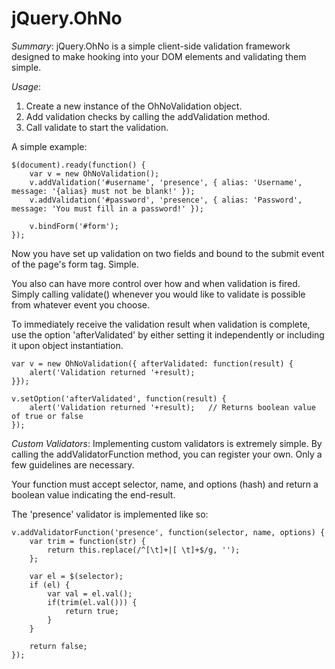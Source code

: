 jQuery.OhNo
===========

_Summary_: jQuery.OhNo is a simple client-side validation framework designed to make hooking into your DOM elements and validating them simple.

_Usage_:

1. Create a new instance of the OhNoValidation object.
2. Add validation checks by calling the addValidation method.
3. Call validate to start the validation.

A simple example:

	$(document).ready(function() {
		var v = new OhNoValidation();
		v.addValidation('#username', 'presence', { alias: 'Username', message: '{alias} must not be blank!' });
		v.addValidation('#password', 'presence', { alias: 'Password', message: 'You must fill in a password!' });

		v.bindForm('#form');
	});

Now you have set up validation on two fields and bound to the submit event of the page's form tag. Simple.

You also can have more control over how and when validation is fired. Simply calling validate() whenever you would like to validate is possible from whatever event you choose. 

To immediately receive the validation result when validation is complete, use the option 'afterValidated' by either setting it independently or including it upon object instantiation.

	var v = new OhNoValidation({ afterValidated: function(result) {
		alert('Validation returned '+result);
	}});

	v.setOption('afterValidated', function(result) {
		alert('Validation returned '+result);	// Returns boolean value of true or false
	});

_Custom Validators_:
Implementing custom validators is extremely simple. By calling the addValidatorFunction method, you can register your own. Only a few guidelines are necessary.

Your function must accept selector, name, and options (hash) and return a boolean value indicating the end-result.

The 'presence' validator is implemented like so:

	v.addValidatorFunction('presence', function(selector, name, options) {
		var trim = function(str) {
			return this.replace(/^[\t]+|[ \t]+$/g, '');
		};
		
		var el = $(selector);
		if (el) {
			var val = el.val();
			if(trim(el.val())) {
				return true;
			}
		}

		return false;
	});
